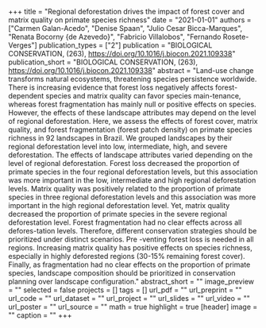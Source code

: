 +++
title = "Regional deforestation drives the impact of forest cover and matrix
   quality on primate species richness"
date = "2021-01-01"
authors = ["Carmen Galan-Acedo", "Denise Spaan", "Julio Cesar Bicca-Marques", "Renata Bocorny {de Azevedo}", "Fabricio Villalobos", "Fernando Rosete-Verges"]
publication_types = ["2"]
publication = "BIOLOGICAL CONSERVATION, (263), https://doi.org/10.1016/j.biocon.2021.109338"
publication_short = "BIOLOGICAL CONSERVATION, (263), https://doi.org/10.1016/j.biocon.2021.109338"
abstract = "Land-use change transforms natural ecosystems, threatening species
   persistence worldwide. There is increasing evidence that forest loss
   negatively affects forest-dependent species and matrix quality can favor
   species main-tenance, whereas forest fragmentation has mainly null or
   positive effects on species. However, the effects of these landscape
   attributes may depend on the level of regional deforestation. Here, we
   assess the effects of forest cover, matrix quality, and forest
   fragmentation (forest patch density) on primate species richness in 92
   landscapes in Brazil. We grouped landscapes by their regional
   deforestation level into low, intermediate, high, and severe
   deforestation. The effects of landscape attributes varied depending on
   the level of regional deforestation. Forest loss decreased the
   proportion of primate species in the four regional deforestation levels,
   but this association was more important in the low, intermediate and
   high regional deforestation levels. Matrix quality was positively
   related to the proportion of primate species in three regional
   deforestation levels and this association was more important in the high
   regional deforestation level. Yet, matrix quality decreased the
   proportion of primate species in the severe regional deforestation
   level. Forest fragmentation had no clear effects across all
   defores-tation levels. Therefore, different conservation strategies
   should be prioritized under distinct scenarios. Pre -venting forest loss
   is needed in all regions. Increasing matrix quality has positive effects
   on species richness, especially in highly deforested regions (30-15\%
   remaining forest cover). Finally, as fragmentation had no clear effects
   on the proportion of primate species, landscape composition should be
   prioritized in conservation planning over landscape configuration."
abstract_short = ""
image_preview = ""
selected = false
projects = []
tags = []
url_pdf = ""
url_preprint = ""
url_code = ""
url_dataset = ""
url_project = ""
url_slides = ""
url_video = ""
url_poster = ""
url_source = ""
math = true
highlight = true
[header]
image = ""
caption = ""
+++
